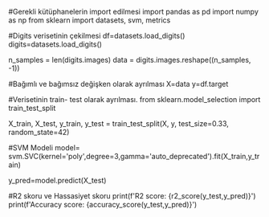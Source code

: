 #Gerekli kütüphanelerin import edilmesi
import pandas as pd
import numpy as np
from sklearn import datasets, svm, metrics


#Digits verisetinin çekilmesi
df=datasets.load_digits()
digits=datasets.load_digits()


n_samples = len(digits.images)
data = digits.images.reshape((n_samples, -1))



#Bağımlı ve bağımsız değişken olarak ayrılması
X=data
y=df.target


#Verisetinin train- test olarak ayrılması.
from sklearn.model_selection import train_test_split

X_train, X_test, y_train, y_test = train_test_split(X, y, test_size=0.33, random_state=42)


#SVM Modeli
model= svm.SVC(kernel='poly',degree=3,gamma='auto_deprecated').fit(X_train,y_train)


y_pred=model.predict(X_test)


#R2 skoru ve Hassasiyet skoru
print(f'R2 score: {r2_score(y_test,y_pred)}')
print(f'Accuracy score: {accuracy_score(y_test,y_pred)}')
